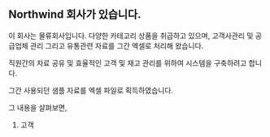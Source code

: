 ## Northwind 회사가 있습니다.
이 회사는 물류회사입니다. 
다양한 카테고리 상품을 취급하고 있으며, 고객사관리 및 공급업체 관리 그리고 유통관련 자료를
그간 엑셀로 처리해 왔습니다.

직원간의 자료 공유 및 효율적인 고객 및 재고 관리를 위하여 시스템을 구축하려고 합니다.

그간 사용되던 샘플 자료를 엑셀 파일로 획득하였습니다.

그 내용을 살펴보면,
1. 고객
